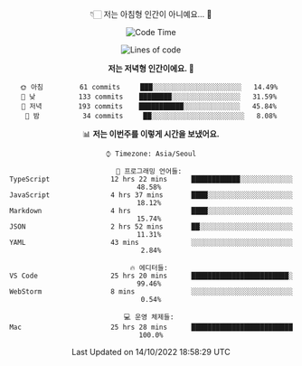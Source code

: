 <div align='center'>
 
👇🏻 저는 아침형 인간이 아니예요... 🙊
 
<!--START_SECTION:waka-->
![Code Time](http://img.shields.io/badge/Code%20Time-1%2C971%20hrs%2036%20mins-blue)

![Lines of code](https://img.shields.io/badge/%EC%A0%80%EB%8A%94%20%EC%97%AC%ED%83%9C%EA%B9%8C%EC%A7%80%20-299%20Thousand%20%EC%A4%84%EC%9D%98%20%EC%BD%94%EB%93%9C%EB%A5%BC%20%EC%9E%91%EC%84%B1%ED%96%88%EC%96%B4%EC%9A%94.-blue)

**저는 저녁형 인간이에요. 🦉** 

```text
🌞 아침         61 commits     ███░░░░░░░░░░░░░░░░░░░░░░   14.49% 
🌆 낮　         133 commits    ████████░░░░░░░░░░░░░░░░░   31.59% 
🌃 저녁         193 commits    ███████████░░░░░░░░░░░░░░   45.84% 
🌙 밤　         34 commits     ██░░░░░░░░░░░░░░░░░░░░░░░   8.08%

```


📊 **저는 이번주를 이렇게 시간을 보냈어요.** 

```text
⌚︎ Timezone: Asia/Seoul

💬 프로그래밍 언어들: 
TypeScript               12 hrs 22 mins      ████████████░░░░░░░░░░░░░   48.58% 
JavaScript               4 hrs 37 mins       ████░░░░░░░░░░░░░░░░░░░░░   18.12% 
Markdown                 4 hrs               ████░░░░░░░░░░░░░░░░░░░░░   15.74% 
JSON                     2 hrs 52 mins       ██░░░░░░░░░░░░░░░░░░░░░░░   11.31% 
YAML                     43 mins             ░░░░░░░░░░░░░░░░░░░░░░░░░   2.84%

🔥 에디터들: 
VS Code                  25 hrs 20 mins      ████████████████████████░   99.46% 
WebStorm                 8 mins              ░░░░░░░░░░░░░░░░░░░░░░░░░   0.54%

💻 운영 체제들: 
Mac                      25 hrs 28 mins      █████████████████████████   100.0%

```


 Last Updated on 14/10/2022 18:58:29 UTC
<!--END_SECTION:waka-->
 </div>
<!---
Emewjin/Emewjin is a ✨ special ✨ repository because its `README.md` (this file) appears on your GitHub profile.
You can click the Preview link to take a look at your changes.
--->
